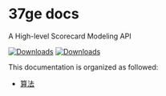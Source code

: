 # 37ge docs

A High-level Scorecard Modeling API   

[![Downloads](https://pepy.tech/badge/scorecardbundle)](https://pepy.tech/project/scorecardbundle)  [![Downloads](https://img.shields.io/pypi/v/scorecardbundle?color=orange)](https://img.shields.io/pypi/v/scorecardbundle?color=orange)


This documentation is organized as followed:

- [算法](https://37ge.github.io/algorithm/)